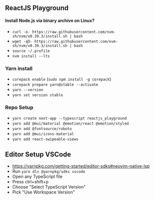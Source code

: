 ## ReactJS Playground

#### Install Node.js via binary archive on Linux?

- `curl -o- https://raw.githubusercontent.com/nvm-sh/nvm/v0.39.3/install.sh | bash`
- `wget -qO- https://raw.githubusercontent.com/nvm-sh/nvm/v0.39.3/install.sh | bash`
- `source ~/.profile`
- `nvm install --lts`

### Yarn install

- `corepack enable` (`sudo npm install -g corepack`)
- `corepack prepare yarn@stable --activate`
- `yarn --version`
- `yarn set version stable`

### Repo Setup

- `yarn create next-app --typescript reactjs_playground`
- `yarn add @mui/material @emotion/react @emotion/styled`
- `yarn add @fontsource/roboto`
- `yarn add @mui/icons-material`
- `yarn add react-swipeable-views`

## Editor Setup VSCode

- https://yarnpkg.com/getting-started/editor-sdks#neovim-native-lsp
- Run `yarn dlx @yarnpkg/sdks vscode`
- Open any TypeScript file
- Press ctrl+shift+p
- Choose "Select TypeScript Version"
- Pick "Use Workspace Version"

